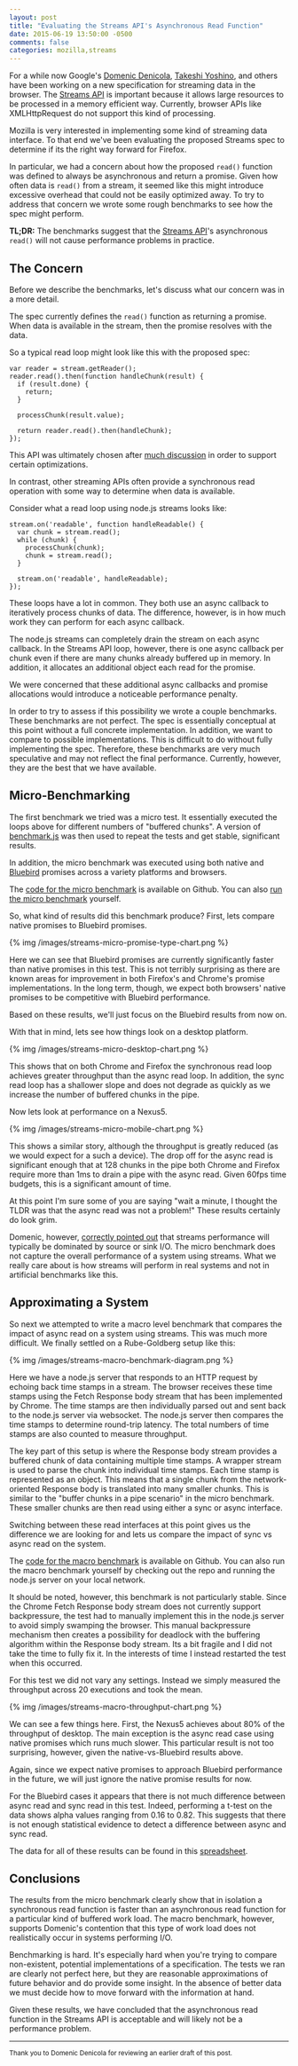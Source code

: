 ```yaml
---
layout: post
title: "Evaluating the Streams API's Asynchronous Read Function"
date: 2015-06-19 13:50:00 -0500
comments: false
categories: mozilla,streams
---
```


For a while now Google's [Domenic Denicola][], [Takeshi Yoshino][], and others have been
working on a new specification for streaming data in the browser.  The
[Streams API][] is important because it allows large resources to be processed
in a memory efficient way.  Currently, browser APIs like XMLHttpRequest do not
support this kind of processing.

Mozilla is very interested in implementing some kind of streaming data interface.
To that end we've been evaluating the proposed Streams spec to determine if its
the right way forward for Firefox.

In particular, we had a concern about how the proposed `read()` function was
defined to always be asynchronous and return a promise.  Given how often data
is `read()` from a stream, it seemed like this might introduce excessive overhead
that could not be easily optimized away.  To try to address that concern we wrote
some rough benchmarks to see how the spec might perform.

**TL;DR:** The benchmarks suggest that the [Streams API][]'s asynchronous
`read()` will not cause performance problems in practice.

<!-- more -->

The Concern
-----------

Before we describe the benchmarks, let's discuss what our concern was in a
more detail.

The spec currently defines the `read()` function as returning a promise.  When
data is available in the stream, then the promise resolves with the data.

So a typical read loop might look like this with the proposed spec:

```
var reader = stream.getReader();
reader.read().then(function handleChunk(result) {
  if (result.done) {
    return;
  }

  processChunk(result.value);

  return reader.read().then(handleChunk);
});
```

This API was ultimately chosen after [much discussion][] in order to support
certain optimizations.

In contrast, other streaming APIs often provide a synchronous read operation
with some way to determine when data is available.

Consider what a read loop using node.js streams looks like:

```
stream.on('readable', function handleReadable() {
  var chunk = stream.read();
  while (chunk) {
    processChunk(chunk);
    chunk = stream.read();
  }

  stream.on('readable', handleReadable);
});
```

These loops have a lot in common.  They both use an async callback to iteratively
process chunks of data.  The difference, however, is in how much work they can
perform for each async callback.

The node.js streams can completely drain the stream on each async callback.  In the
Streams API loop, however, there is one async callback per chunk even if there are
many chunks already buffered up in memory.  In addition, it allocates an additional
object each read for the promise.

We were concerned that these additional async callbacks and promise allocations
would introduce a noticeable performance penalty.

In order to try to assess if this possibility we wrote a couple benchmarks.  These
benchmarks are not perfect.  The spec is essentially conceptual at this point without
a full concrete implementation.  In addition, we want to compare to possible
implementations.  This is difficult to do without fully implementing the spec.
Therefore, these benchmarks are very much speculative and may not reflect the final
performance.  Currently, however, they are the best that we have available.

Micro-Benchmarking
------------------

The first benchmark we tried was a micro test.  It essentially executed the loops
above for different numbers of "buffered chunks".  A version of [benchmark.js][] was
then used to repeat the tests and get stable, significant results.

In addition, the micro benchmark was executed using both native and [Bluebird][]
promises across a variety platforms and browsers.

The [code for the micro benchmark][] is available on Github.  You can also
[run the micro benchmark][] yourself.

So, what kind of results did this benchmark produce?  First, lets compare native
promises to Bluebird promises.

{% img /images/streams-micro-promise-type-chart.png %}

Here we can see that Bluebird promises are currently significantly faster than
native promises in this test.  This is not terribly surprising as there are
known areas for improvement in both Firefox's and Chrome's promise
implementations.  In the long term, though, we expect both browsers' native
promises to be competitive with Bluebird performance.

Based on these results, we'll just focus on the Bluebird results from now on.

With that in mind, lets see how things look on a desktop platform.

{% img /images/streams-micro-desktop-chart.png %}

This shows that on both Chrome and Firefox the synchronous read loop achieves
greater throughput than the async read loop.  In addition, the sync read loop
has a shallower slope and does not degrade as quickly as we increase the number
of buffered chunks in the pipe.

Now lets look at performance on a Nexus5.

{% img /images/streams-micro-mobile-chart.png %}

This shows a similar story, although the throughput is greatly reduced (as
we would expect for a such a device).  The drop off for the async read is
significant enough that at 128 chunks in the pipe both Chrome and Firefox
require more than 1ms to drain a pipe with the async read.  Given 60fps
time budgets, this is a significant amount of time.

At this point I'm sure some of you are saying "wait a minute, I thought the
TLDR was that the async read was not a problem!"  These results certainly do
look grim.

Domenic, however, [correctly pointed out][] that streams performance will
typically be dominated by source or sink I/O.  The micro benchmark does
not capture the overall performance of a system using streams.  What we
really care about is how streams will perform in real systems and not in
artificial benchmarks like this.

Approximating a System
----------------------

So next we attempted to write a macro level benchmark that compares the
impact of async read on a system using streams.  This was much more difficult.
We finally settled on a Rube-Goldberg setup like this:

{% img /images/streams-macro-benchmark-diagram.png %}

Here we have a node.js server that responds to an HTTP request by echoing
back time stamps in a stream.  The browser receives these time stamps using
the Fetch Response body stream that has been implemented by Chrome.  The
time stamps are then individually parsed out and sent back to the node.js server
via websocket.  The node.js server then compares the time stamps to determine
round-trip latency.  The total numbers of time stamps are also counted to
measure throughput.

The key part of this setup is where the Response body stream provides a buffered
chunk of data containing multiple time stamps.  A wrapper stream is used to parse
the chunk into individual time stamps.  Each time stamp is represented as an
object.  This means that a single chunk from the network-oriented Response body
is translated into many smaller chunks.  This is similar to the "buffer chunks in
a pipe scenario" in the micro benchmark.  These smaller chunks are then read
using either a sync or async interface.

Switching between these read interfaces at this point gives us the difference we
are looking for and lets us compare the impact of sync vs async read on the
system.

The [code for the macro benchmark][] is available on Github.  You can also
run the macro benchmark yourself by checking out the repo and running the
node.js server on your local network.

It should be noted, however, this benchmark is not particularly stable.  Since
the Chrome Fetch Response body stream does not currently support backpressure, the test
had to manually implement this in the node.js server to avoid simply swamping
the browser.  This manual backpressure mechanism then creates a possibility for
deadlock with the buffering algorithm within the Response body stream.  Its
a bit fragile and I did not take the time to fully fix it.  In the interests of
time I instead restarted the test when this occurred.

For this test we did not vary any settings.  Instead we simply measured
the throughput across 20 executions and took the mean.

{% img /images/streams-macro-throughput-chart.png %}

We can see a few things here.  First, the Nexus5 achieves about 80% of the
throughput of desktop.  The main exception is the async read case using
native promises which runs much slower.  This particular result is not too
surprising, however, given the native-vs-Bluebird results above.

Again, since we expect native promises to approach Bluebird performance in the
future, we will just ignore the native promise results for now.

For the Bluebird cases it appears that there is not much difference between
async read and sync read in this test.  Indeed, performing a t-test on the
data shows alpha values ranging from 0.16 to 0.82.  This suggests that there is
not enough statistical evidence to detect a difference between async and
sync read.

The data for all of these results can be found in this [spreadsheet][].

Conclusions
-----------

The results from the micro benchmark clearly show that in isolation a synchronous
read function is faster than an asynchronous read function for a particular
kind of buffered work load.  The macro benchmark, however, supports Domenic's
contention that this type of work load does not realistically occur in systems
performing I/O.

Benchmarking is hard.  It's especially hard when you're trying to compare
non-existent, potential implementations of a specification.  The tests we
ran are clearly not perfect here, but they are reasonable approximations of future
behavior and do provide some insight.  In the absence of better data we must
decide how to move forward with the information at hand.

Given these results, we have concluded that the asynchronous read function in the
Streams API is acceptable and will likely not be a performance problem.

----

<small>Thank you to Domenic Denicola for reviewing an earlier draft of this
post.</small>

[Domenic Denicola]: https://twitter.com/domenic
[Takeshi Yoshino]: https://twitter.com/ysnysnysn
[Streams API]: https://streams.spec.whatwg.org/
[much discussion]: https://github.com/whatwg/streams/issues/253
[benchmark.js]: http://benchmarkjs.com/
[Bluebird]: https://github.com/petkaantonov/bluebird
[code for the micro benchmark]: https://github.com/wanderview/streams-promise-read
[run the micro benchmark]: https://blog.wanderview.com/streams-promise-read/
[correctly pointed out]: https://github.com/whatwg/streams/issues/320#issuecomment-91424200
[code for the macro benchmark]: https://github.com/wanderview/streams-time-echo
[spreadsheet]: https://docs.google.com/spreadsheets/d/1rl6mbD2z1x1bgJLD6y9KJLYWjppB7BujfiWvUMjYTVs/edit?usp=sharing
